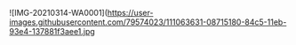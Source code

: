 ![IMG-20210314-WA0001](https://user-images.githubusercontent.com/79574023/111063631-08715180-84c5-11eb-93e4-137881f3aee1.jpg
